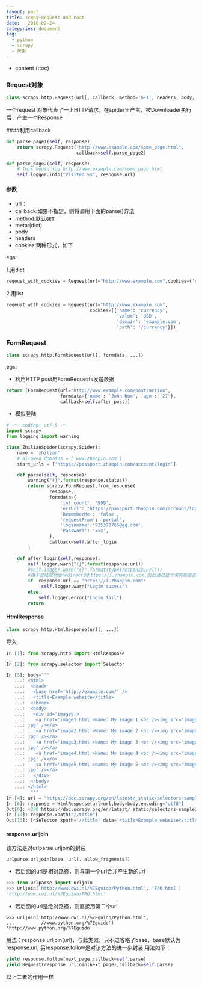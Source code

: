 ```yaml
---
layout: post
title: scapy-Request and Post
date:   2016-02-24
categories: document
tag:
  - python
  - scrapy
  - 爬虫
---
```


* content
{:toc}

### Request对象

```python
class scrapy.http.Request(url[, callback, method='GET', headers, body, cookies, meta, encoding='utf-8', priority=0, dont_filter=False, errback, flags])
```

一个request 对象代表了一上HTTP请求，在spider里产生，被Downloader执行后，产生一个Response

####利用callback

```python
def parse_page1(self, response):
    return scrapy.Request("http://www.example.com/some_page.html",
                          callback=self.parse_page2)

def parse_page2(self, response):
    # this would log http://www.example.com/some_page.html
    self.logger.info("Visited %s", response.url)
```

#### 参数
+ url：
+ callback:如果不指定，则将调用下面的parse()方法
+ method:默认`GET`
+ meta:(dict)
+ body
+ headers
+ cookies:两种形式，如下

egs:

1.用dict

```python
reqeust_with_cookies = Request(url="http://www.example.com",cookies={'currency':'USD','country':'UY'})
```

2.用list

```python
reqeust_with_cookies = Request(url="http://www.example.com",
                               cookies=[{'name': 'currency',
                                         'value': 'USD',
                                         'domain': 'example.com',
                                         'path': '/currency'}])
```


### FormRequest

```python
class scrapy.http.FormRequest(url[, formdata, ...])
```

egs:

+ 利用HTTP post用FormRequests发送数据
```python
return [FormRequest(url="http://www.example.com/post/action",
                    formdata={'name': 'John Doe', 'age': '27'},
                    callback=self.after_post)]
```

+ 模拟登陆
```python
# -*- coding: utf-8 -*-
import scrapy
from logging import warning

class ZhilianSpider(scrapy.Spider):
    name = 'zhilian'
    # allowed_domains = ['www.zhaopin.com']
    start_urls = ['https://passport.zhaopin.com/account/login']

    def parse(self, response):
        warning("{}".format(response.status))
        return scrapy.FormRequest.from_response(
                response,
                formdata={
                    'int_count': '999',
                    'errUrl': "https://passport.zhaopin.com/account/login",
                    'RememberMe': 'false',
                    'requestFrom': 'portal',
                    'loginname':'925370765@qq.com',
                    'Password': 'xxx',
                },
                callback=self.after_login
        )

    def after_login(self,response):
        self.logger.warn("{}".format(response.url))
        #self.logger.warn("{}".format(type(response.url)))
        #由于登陆成功后redirect到https://i.zhaopin.com,因此通过这个来判断是否登陆成功
        if  response.url == "https://i.zhaopin.com":
             self.logger.warn("Login sucess")
        else:
            self.logger.error("Login fail")
        return
```

####  HtmlResponse
```python
class scrapy.http.HtmlResponse(url[, ...])
```
导入
```python
In [1]: from scrapy.http import HtmlResponse

In [2]: from scrapy.selector import Selector

In [3]: body="""
   ...: <html>
   ...:  <head>
   ...:   <base href='http://example.com/' />
   ...:   <title>Example website</title>
   ...:  </head>
   ...:  <body>
   ...:   <div id='images'>
   ...:    <a href='image1.html'>Name: My image 1 <br /><img src='image1_thumb.
   ...: jpg' /></a>
   ...:    <a href='image2.html'>Name: My image 2 <br /><img src='image2_thumb.
   ...: jpg' /></a>
   ...:    <a href='image3.html'>Name: My image 3 <br /><img src='image3_thumb.
   ...: jpg' /></a>
   ...:    <a href='image4.html'>Name: My image 4 <br /><img src='image4_thumb.
   ...: jpg' /></a>
   ...:    <a href='image5.html'>Name: My image 5 <br /><img src='image5_thumb.
   ...: jpg' /></a>
   ...:   </div>
   ...:  </body>
   ...: </html>
         """
In [4]: url = "https://doc.scrapy.org/en/latest/_static/selectors-sample1.html"
In [6]: response = HtmlResponse(url=url,body=body,encoding="utf8")
Out[6]: <200 https://doc.scrapy.org/en/latest/_static/selectors-sample1.html>
In [13]: response.xpath("//title")
Out[13]: [<Selector xpath='//title' data='<title>Example website</title>'>]

```

#### response.urljoin
该方法是对urlparse.urljoin的封装
```
urlparse.urljoin(base, url[, allow_fragments])
```
+ 若后面的url是相对路径，则与第一个url合并产生新的url
```python
>>> from urlparse import urljoin
>>> urljoin('http://www.cwi.nl/%7Eguido/Python.html', 'FAQ.html')
'http://www.cwi.nl/%7Eguido/FAQ.html'
```
+ 若后面的url是绝对路径，则直接用第二个url
```
>>> urljoin('http://www.cwi.nl/%7Eguido/Python.html',
...         '//www.python.org/%7Eguido')
'http://www.python.org/%7Eguido'
```
用法：response.urljoin(url)，与此类似，只不过省略了base，base默认为response.url; 另response.follow是对该方法的进一步封装
用法如下：
```python
yield response.follow(next_page,callback=self.parse)
yield Request(response.urljoin(next_page),callback=self.parse)
```
以上二者的作用一样
